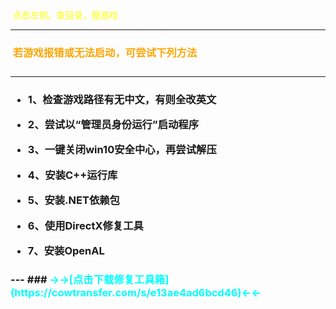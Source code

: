 
<head>
          <!-- Place your kit's code here -->
          <script src="https://kit.fontawesome.com/911b022eab.js" crossorigin="anonymous"></script>
</head>
<font face="黑体"><font color=yellow><i class="fa-solid fa-arrow-left-long"></i>&nbsp;点击左侧，查目录，搜游戏<br></font></font>

---


<h3><i class="fa-solid fa-screwdriver-wrench"></i> <font color=orange> &nbsp;若游戏报错或无法启动，可尝试下列方法<h3></font></font>

---

<h4>

 * 1、检查游戏路径有无中文，有则全改英文

 * 2、尝试以“管理员身份运行”启动程序

 * 3、一键关闭win10安全中心，再尝试解压

 * 4、安装C++运行库

 * 5、安装.NET依赖包

 * 6、使用DirectX修复工具

 * 7、安装OpenAL
</h4>
---
 ### <font color=cyan>→→[点击下载修复工具箱](https://cowtransfer.com/s/e13ae4ad6bcd46)←←</font>